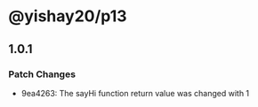 # @yishay20/p13

## 1.0.1
### Patch Changes

- 9ea4263: The sayHi function return value was changed with 1
